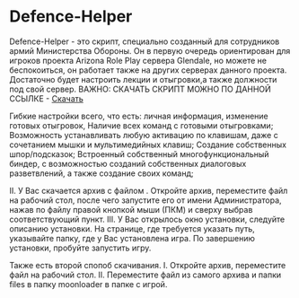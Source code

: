 # Defence-Helper 
Defence-Helper - это скрипт, специально созданный для сотрудников армий Министерства Обороны. Он в первую очередь ориентирован для игроков проекта Arizona Role Play сервера Glendale, но можете не беспокоиться, он работает также на других серверах данного проекта. Достаточно будет настроить лекции и отыгровки,а также должности под свой сервер.
ВАЖНО: СКАЧАТЬ СКРИПТ МОЖНО ПО ДАННОЙ ССЫЛКЕ - [Скачать](https://github.com/ArteMisScript/Department-of-Defense/archive/refs/heads/main.zip)

Гибкие настройки всего, что есть: личная информация, изменение готовых отыгровок,
Наличие всех команд с готовыми отыгровками;
Возможность устанавливать любую активацию по клавишам, даже с сочетанием мышки и мультимедийных клавиш;
Создание собственных шпор/подсказок;
Встроенный собственный многофункциональный биндер, с возможностью созданий собственных диалоговых разветвлений, а также создание своих команд;


II. У Вас скачается архив с файлом . Откройте архив, переместите файл на рабочий стол, после чего запустите его от имени Администратора, нажав по файлу правой кнопкой мыши (ПКМ) и сверху выбрав соответствующий пункт.
III. У Вас открылось окно установки, следуйте описанию установки. На странице, где требуется указать путь, указывайте папку, где у Вас установлена игра.
По завершению установки, пробуйте запустить игру.

Также есть второй спопоб скачивания.
I. Откройте архив, переместите файл на рабочий стол.
II. Переместите файл из самого архива и папки files в папку moonloader в папке с игрой. 
